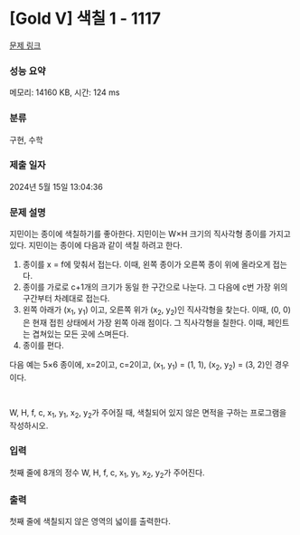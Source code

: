 # [Gold V] 색칠 1 - 1117 

[문제 링크](https://www.acmicpc.net/problem/1117) 

### 성능 요약

메모리: 14160 KB, 시간: 124 ms

### 분류

구현, 수학

### 제출 일자

2024년 5월 15일 13:04:36

### 문제 설명

<p>지민이는 종이에 색칠하기를 좋아한다. 지민이는 W×H 크기의 직사각형 종이를 가지고 있다. 지민이는 종이에 다음과 같이 색칠 하려고 한다.</p>

<ol>
	<li>종이를 x = f에 맞춰서 접는다. 이때, 왼쪽 종이가 오른쪽 종이 위에 올라오게 접는다.</li>
	<li>종이를 가로로 c+1개의 크기가 동일 한 구간으로 나눈다. 그 다음에 c번 가장 위의 구간부터 차례대로 접는다.</li>
	<li>왼쪽 아래가 (x<sub>1</sub>, y<sub>1</sub>) 이고, 오른쪽 위가 (x<sub>2</sub>, y<sub>2</sub>)인 직사각형을 찾는다. 이때, (0, 0)은 현재 접힌 상태에서 가장 왼쪽 아래 점이다. 그 직사각형을 칠한다. 이때, 페인트는 겹쳐있는 모든 곳에 스며든다.</li>
	<li>종이를 편다.</li>
</ol>

<p>다음 예는 5×6 종이에, x=2이고, c=2이고, (x<sub>1</sub>, y<sub>1</sub>) = (1, 1), (x<sub>2</sub>, y<sub>2</sub>) = (3, 2)인 경우이다.</p>

<p style="text-align: center;"><img alt="" src="https://upload.acmicpc.net/7c49e41f-720b-4add-ad4c-76c14713a041/-/preview/"><img alt="" src="https://upload.acmicpc.net/a7f8f028-ed9b-4453-a94a-eacb09e26377/-/preview/"><img alt="" src="https://upload.acmicpc.net/3c67a1ba-49a4-4d1b-a5aa-e0147144adab/-/preview/"></p>

<p style="text-align: center;"><img alt="" src="https://upload.acmicpc.net/534a806e-29a9-4045-ad48-c0da65b59412/-/preview/"><img alt="" src="https://upload.acmicpc.net/a8ccf82d-3d34-45d0-b71a-85e9b945eea5/-/preview/"><img alt="" src="https://upload.acmicpc.net/3abf2512-9a2a-40a1-9465-17d87c7cd58c/-/preview/"></p>

<p>W, H, f, c, x<sub>1</sub>, y<sub>1</sub>, x<sub>2</sub>, y<sub>2</sub>가 주어질 때, 색칠되어 있지 않은 면적을 구하는 프로그램을 작성하시오.</p>

### 입력 

 <p>첫째 줄에 8개의 정수 W, H, f, c, x<sub>1</sub>, y<sub>1</sub>, x<sub>2</sub>, y<sub>2</sub>가 주어진다.</p>

### 출력 

 <p>첫째 줄에 색칠되지 않은 영역의 넓이를 출력한다.</p>

